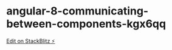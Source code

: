 # angular-8-communicating-between-components-kgx6qq

[Edit on StackBlitz ⚡️](https://stackblitz.com/edit/angular-8-communicating-between-components-kgx6qq)